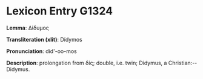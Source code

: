 # Lexicon Entry G1324

**Lemma**: Δίδυμος

**Transliteration (xlit)**: Dídymos

**Pronunciation**: did'-oo-mos

**Description**:
prolongation from δίς; double, i.e. twin; Didymus, a Christian:--Didymus.
